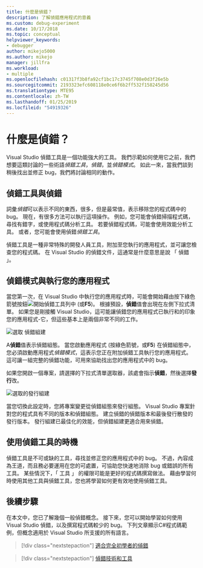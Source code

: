 ```yaml
---
title: 什麼是偵錯？
description: 了解偵錯應用程式的意義
ms.custom: debug-experiment
ms.date: 10/17/2018
ms.topic: conceptual
helpviewer_keywords:
- debugger
author: mikejo5000
ms.author: mikejo
manager: jillfra
ms.workload:
- multiple
ms.openlocfilehash: c01317f3b8fa92cf1bc17c3745f708e0d3f26e5b
ms.sourcegitcommit: 2193323efc608118e0ce6f6b2ff532f158245d56
ms.translationtype: MTE95
ms.contentlocale: zh-TW
ms.lasthandoff: 01/25/2019
ms.locfileid: "54919326"
---
```

# <a name="what-is-debugging"></a>什麼是偵錯？

Visual Studio 偵錯工具是一個功能強大的工具。 我們示範如何使用它之前，我們想要這類討論的一些術語*偵錯工具*，*偵錯*，並*偵錯模式*。 如此一來，當我們談到稍後找出並修正 bug，我們將討論相同的動作。

## <a name="debugger-vs-debugging"></a>偵錯工具與偵錯

詞彙*偵錯*可以表示不同的東西，很多，但是最常值，表示移除您的程式碼中的 bug。 現在，有很多方法可以執行這項操作。 例如，您可能會偵錯掃描程式碼，尋找有錯字，或使用程式碼分析工具。 若要偵錯程式碼，可能會使用效能分析工具。 或者，您可能會使用偵錯*偵錯工具*。

偵錯工具是一種非常特殊的開發人員工具，附加至您執行的應用程式，並可讓您檢查您的程式碼。 在 Visual Studio 的偵錯文件，這通常是什麼意思是說 「 偵錯 」。

## <a name="debug-mode-vs-running-your-app"></a>偵錯模式與執行您的應用程式

當您第一次，在 Visual Studio 中執行您的應用程式時，可能會開始藉由按下綠色箭號按鈕![開始偵錯](../debugger/media/dbg-tour-start-debugging.png "開始偵錯")工具列中 (或**F5**)。 根據預設，**偵錯**值會出現在左側下拉式清單。 如果您是剛接觸 Visual Studio，這可能讓偵錯您的應用程式已執行和的印象您的應用程式-它，但這些基本上是兩個非常不同的工作。

![選取 偵錯組建](../debugger/media/what-is-debugging-debug-build.png)

A**偵錯**值表示偵錯組態。 當您啟動應用程式 (按綠色箭號，或**F5**) 在偵錯組態中，您必須啟動應用程式*偵錯模式*，這表示您正在附加偵錯工具執行您的應用程式。 這可讓一組完整的偵錯功能，可用來協助找出您的應用程式中的 bug。

如果您開啟一個專案，請選擇的下拉式清單選取器，該處會指示**偵錯**，然後選擇**發行**改。

![選取的發行組建](../debugger/media/what-is-debugging-release-build.png)

當您切換此設定時，您將專案變更從偵錯組態來發行組態。 Visual Studio 專案針對您的程式具有不同的版本和偵錯組態。 建立偵錯的偵錯版本和最後發行散發的發行版本。 發行組建已最佳化的效能，但偵錯組建更適合用來偵錯。

## <a name="when-to-use-a-debugger"></a>使用偵錯工具的時機

偵錯工具是不可或缺的工具，尋找並修正您的應用程式中的 bug。 不過，內容成為王道，而且務必要運用在您的可處置，可協助您快速地消除 bug 或錯誤的所有工具。 某些情況下，「 工具 」 的權限可能是更好的程式碼撰寫做法。 藉由學習何時使用其他工具與偵錯工具，您也將學習如何更有效地使用偵錯工具。

## <a name="next-steps"></a>後續步驟

在本文中，您已了解幾個一般偵錯概念。 接下來，您可以開始學習如何使用 Visual Studio 偵錯，以及撰寫程式碼較少的 bug。 下列文章顯示C#程式碼範例，但概念適用於 Visual Studio 所支援的所有語言。

> [!div class="nextstepaction"]
> [適合完全初學者的偵錯](../debugger/debugging-absolute-beginners.md)

> [!div class="nextstepaction"]
> [偵錯技術和工具](../debugger/write-better-code-with-visual-studio.md)
